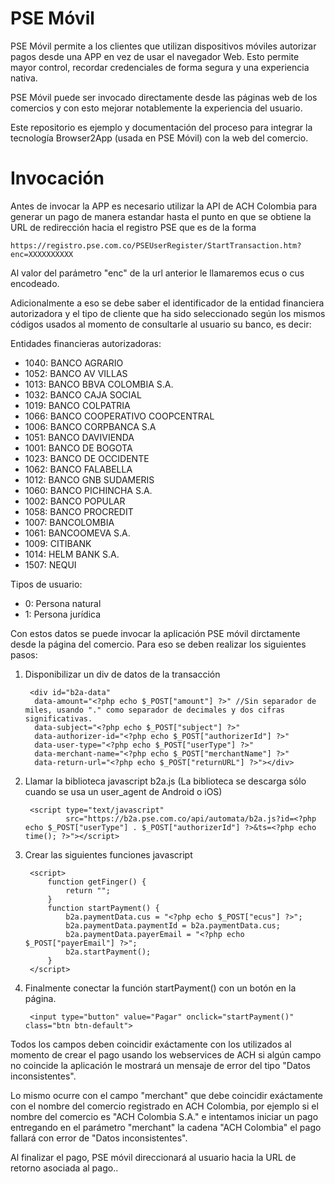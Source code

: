 # PSE Móvil

PSE Móvil permite a los clientes que utilizan dispositivos móviles autorizar pagos desde una APP en vez de usar el navegador Web. Esto permite mayor control, recordar credenciales de forma segura y una experiencia nativa.

PSE Móvil puede ser invocado directamente desde las páginas web de los comercios y con esto mejorar notablemente la experiencia del usuario.

Este repositorio es ejemplo y documentación del proceso para integrar la tecnología Browser2App (usada en PSE Móvil) con la web del comercio.

    
# Invocación

Antes de invocar la APP es necesario utilizar la API de ACH Colombia para generar un pago de manera estandar hasta el punto en que se obtiene la URL de redirección hacia el registro PSE que es de la forma

	https://registro.pse.com.co/PSEUserRegister/StartTransaction.htm?enc=XXXXXXXXXX


Al valor del parámetro "enc" de la url anterior le llamaremos ecus o cus encodeado.
 
Adicionalmente a eso se debe saber el identificador de la entidad financiera autorizadora y el tipo de cliente que ha sido seleccionado según los mismos códigos usados al momento de consultarle al usuario su banco, es decir:

Entidades financieras autorizadoras:
- 1040: BANCO AGRARIO
- 1052: BANCO AV VILLAS
- 1013: BANCO BBVA COLOMBIA S.A.
- 1032: BANCO CAJA SOCIAL
- 1019: BANCO COLPATRIA
- 1066: BANCO COOPERATIVO COOPCENTRAL
- 1006: BANCO CORPBANCA S.A
- 1051: BANCO DAVIVIENDA
- 1001: BANCO DE BOGOTA
- 1023: BANCO DE OCCIDENTE
- 1062: BANCO FALABELLA 
- 1012: BANCO GNB SUDAMERIS
- 1060: BANCO PICHINCHA S.A.
- 1002: BANCO POPULAR
- 1058: BANCO PROCREDIT
- 1007: BANCOLOMBIA
- 1061: BANCOOMEVA S.A.
- 1009: CITIBANK 
- 1014: HELM BANK S.A.
- 1507: NEQUI

Tipos de usuario:
- 0: Persona natural
- 1: Persona jurídica

Con estos datos se puede invocar la aplicación PSE móvil dirctamente desde la página del comercio. Para eso se deben realizar los siguientes pasos:

1. Disponibilizar un div de datos de la transacción

		<div id="b2a-data"
		 data-amount="<?php echo $_POST["amount"] ?>" //Sin separador de miles, usando "." como separador de decimales y dos cifras significativas.
		 data-subject="<?php echo $_POST["subject"] ?>"
		 data-authorizer-id="<?php echo $_POST["authorizerId"] ?>"
		 data-user-type="<?php echo $_POST["userType"] ?>"
		 data-merchant-name="<?php echo $_POST["merchantName"] ?>"
		 data-return-url="<?php echo $_POST["returnURL"] ?>"></div>
		 
2. Llamar la biblioteca javascript b2a.js (La biblioteca se descarga sólo cuando se usa un user_agent de Android o iOS)

		<script type="text/javascript"
                src="https://b2a.pse.com.co/api/automata/b2a.js?id=<?php echo $_POST["userType"] . $_POST["authorizerId"] ?>&ts=<?php echo time(); ?>"></script>
                
3. Crear las siguientes funciones javascript

		<script>
        	function getFinger() {
        		return "";
        	}
        	function startPayment() {
        		b2a.paymentData.cus = "<?php echo $_POST["ecus"] ?>";
        		b2a.paymentData.paymentId = b2a.paymentData.cus;
        		b2a.paymentData.payerEmail = "<?php echo $_POST["payerEmail"] ?>";
        		b2a.startPayment();
        	}
        </script>
        
4. Finalmente conectar la función startPayment() con un botón en la página.

		<input type="button" value="Pagar" onclick="startPayment()" class="btn btn-default">
	
Todos los campos deben coincidir exáctamente con los utilizados al momento de crear el pago usando los webservices de ACH si algún campo no coincide la aplicación le mostrará un mensaje de error del tipo "Datos inconsistentes".

Lo mismo ocurre con el campo "merchant" que debe coincidir exáctamente con el nombre del comercio registrado en ACH Colombia, por ejemplo si el nombre del comercio es "ACH Colombia S.A." e intentamos iniciar un pago entregando en el parámetro "merchant" la cadena "ACH Colombia" el pago fallará con error de "Datos inconsistentes".	
	

Al finalizar el pago, PSE móvil direccionará al usuario hacia la URL de retorno asociada al pago..

    
